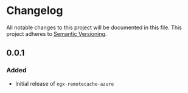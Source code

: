 # Changelog

All notable changes to this project will be documented in this file.
This project adheres to [Semantic Versioning](https://semver.org/spec/v2.0.0.html).

## 0.0.1

### Added

- Initial release of `ngx-remotecache-azure`
